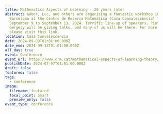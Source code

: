 ```yaml
---
title: Mathematics Aspects of Learning - 20 years later
abstract: Gabor, Luc, and others are organizing a fantastic workshop in
  Barcelona at the Centro de Recerca Matemàtica (Casa Convalescència) from
  September 9 to September 13, 2024. Terrific line-up of speakers, Piotr and
  Gergely will be giving talks, and many of us will be there. For more details,
  please visit this link.
location: Casa Convalescencia
date: 2024-09-09T01:01:00.000Z
date_end: 2024-09-13T01:01:00.000Z
all_day: true
event: Conference
event_url: https://www.crm.cat/mathematical-aspects-of-learning-theory/
publishDate: 2024-07-07T01:01:00.000Z
draft: false
featured: false
tags:
  - conference
image:
  filename: featured
  focal_point: Smart
  preview_only: false
event_type: conference
---
```

